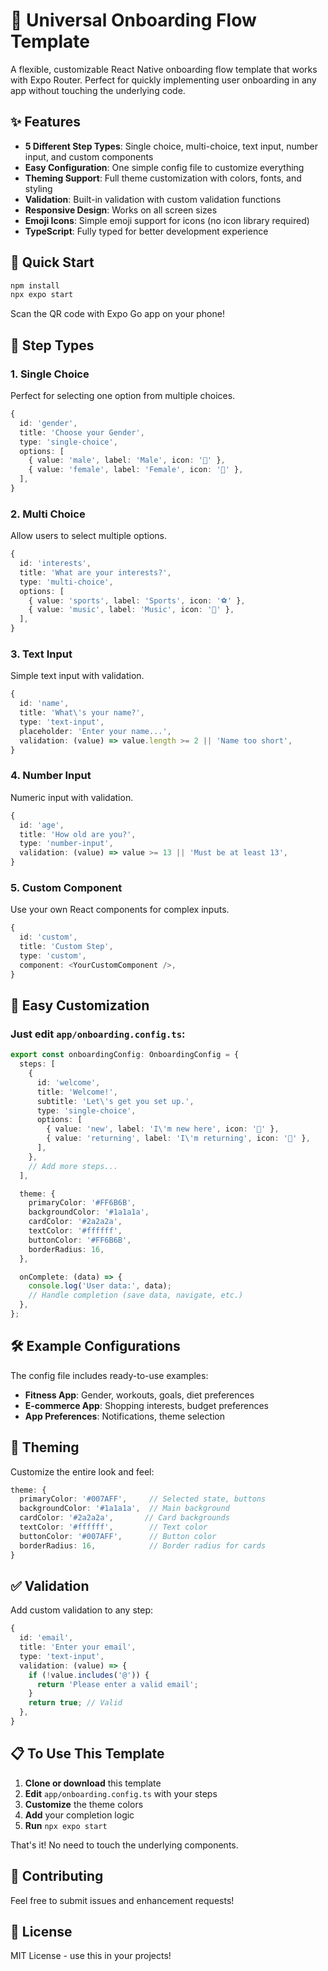 # 🚀 Universal Onboarding Flow Template

A flexible, customizable React Native onboarding flow template that works with Expo Router. Perfect for quickly implementing user onboarding in any app without touching the underlying code.

## ✨ Features

- **5 Different Step Types**: Single choice, multi-choice, text input, number input, and custom components
- **Easy Configuration**: One simple config file to customize everything
- **Theming Support**: Full theme customization with colors, fonts, and styling
- **Validation**: Built-in validation with custom validation functions
- **Responsive Design**: Works on all screen sizes
- **Emoji Icons**: Simple emoji support for icons (no icon library required)
- **TypeScript**: Fully typed for better development experience

## 🚀 Quick Start

```bash
npm install
npx expo start
```

Scan the QR code with Expo Go app on your phone!

## 🎯 Step Types

### 1. Single Choice
Perfect for selecting one option from multiple choices.
```typescript
{
  id: 'gender',
  title: 'Choose your Gender',
  type: 'single-choice',
  options: [
    { value: 'male', label: 'Male', icon: '👨' },
    { value: 'female', label: 'Female', icon: '👩' },
  ],
}
```

### 2. Multi Choice
Allow users to select multiple options.
```typescript
{
  id: 'interests',
  title: 'What are your interests?',
  type: 'multi-choice',
  options: [
    { value: 'sports', label: 'Sports', icon: '⚽' },
    { value: 'music', label: 'Music', icon: '🎵' },
  ],
}
```

### 3. Text Input
Simple text input with validation.
```typescript
{
  id: 'name',
  title: 'What\'s your name?',
  type: 'text-input',
  placeholder: 'Enter your name...',
  validation: (value) => value.length >= 2 || 'Name too short',
}
```

### 4. Number Input
Numeric input with validation.
```typescript
{
  id: 'age',
  title: 'How old are you?',
  type: 'number-input',
  validation: (value) => value >= 13 || 'Must be at least 13',
}
```

### 5. Custom Component
Use your own React components for complex inputs.
```typescript
{
  id: 'custom',
  title: 'Custom Step',
  type: 'custom',
  component: <YourCustomComponent />,
}
```

## 🎨 Easy Customization

### Just edit `app/onboarding.config.ts`:

```typescript
export const onboardingConfig: OnboardingConfig = {
  steps: [
    {
      id: 'welcome',
      title: 'Welcome!',
      subtitle: 'Let\'s get you set up.',
      type: 'single-choice',
      options: [
        { value: 'new', label: 'I\'m new here', icon: '👋' },
        { value: 'returning', label: 'I\'m returning', icon: '🔄' },
      ],
    },
    // Add more steps...
  ],

  theme: {
    primaryColor: '#FF6B6B',
    backgroundColor: '#1a1a1a',
    cardColor: '#2a2a2a',
    textColor: '#ffffff',
    buttonColor: '#FF6B6B',
    borderRadius: 16,
  },

  onComplete: (data) => {
    console.log('User data:', data);
    // Handle completion (save data, navigate, etc.)
  },
};
```

## 🛠 Example Configurations

The config file includes ready-to-use examples:

- **Fitness App**: Gender, workouts, goals, diet preferences
- **E-commerce App**: Shopping interests, budget preferences
- **App Preferences**: Notifications, theme selection

## 🎨 Theming

Customize the entire look and feel:

```typescript
theme: {
  primaryColor: '#007AFF',     // Selected state, buttons
  backgroundColor: '#1a1a1a',  // Main background
  cardColor: '#2a2a2a',       // Card backgrounds
  textColor: '#ffffff',        // Text color
  buttonColor: '#007AFF',      // Button color
  borderRadius: 16,            // Border radius for cards
}
```

## ✅ Validation

Add custom validation to any step:

```typescript
{
  id: 'email',
  title: 'Enter your email',
  type: 'text-input',
  validation: (value) => {
    if (!value.includes('@')) {
      return 'Please enter a valid email';
    }
    return true; // Valid
  },
}
```

## 📋 To Use This Template

1. **Clone or download** this template
2. **Edit** `app/onboarding.config.ts` with your steps
3. **Customize** the theme colors
4. **Add** your completion logic
5. **Run** `npx expo start`

That's it! No need to touch the underlying components.

## 🤝 Contributing

Feel free to submit issues and enhancement requests!

## 📄 License

MIT License - use this in your projects!